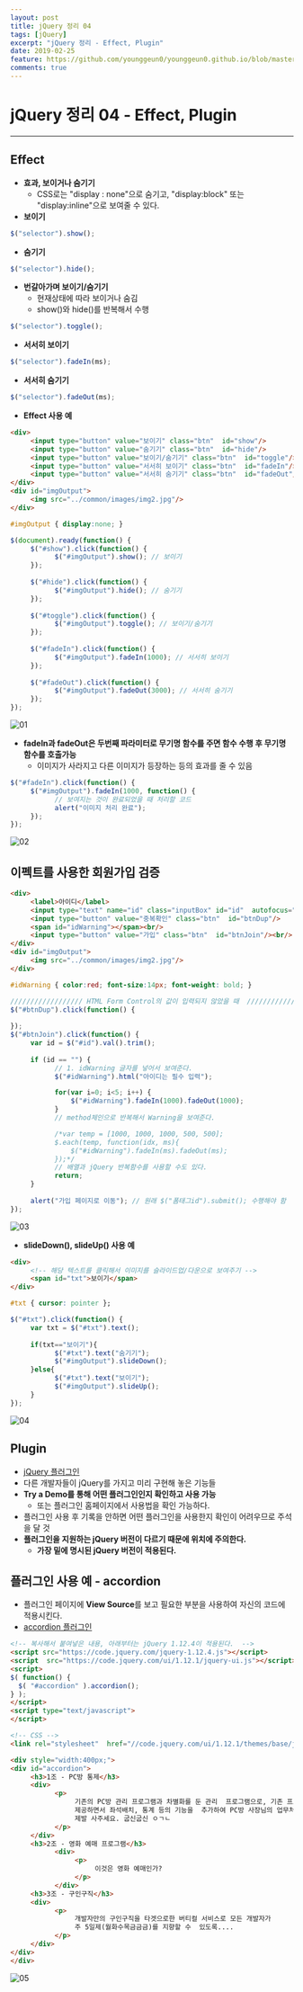 ```yaml
---
layout: post
title: jQuery 정리 04
tags: [jQuery]
excerpt: "jQuery 정리 - Effect, Plugin"
date: 2019-02-25
feature: https://github.com/younggeun0/younggeun0.github.io/blob/master/_posts/img/Web/jQuery/jquery-logo.jpg?raw=true
comments: true
---
```

 
# jQuery 정리 04 - Effect, Plugin

---

## Effect 


* **효과, 보이거나 숨기기**
     * CSS로는 "display : none"으로 숨기고, "display:block" 또는 "display:inline"으로 보여줄 수 있다.
* **보이기**

```javascript
$("selector").show();
```

* **숨기기**

```javascript
$("selector").hide();
```


* **번갈아가며 보이기/숨기기**
     * 현재상태에 따라 보이거나 숨김
     * show()와 hide()를 반복해서 수행

```javascript
$("selector").toggle();
```

* **서서히 보이기**

```javascript
$("selector").fadeIn(ms);
```

* **서서히 숨기기**

```javascript
$("selector").fadeOut(ms);
```

* **Effect 사용 예**

```html
<div>
     <input type="button" value="보이기" class="btn"  id="show"/>
     <input type="button" value="숨기기" class="btn"  id="hide"/>
     <input type="button" value="보이기/숨기기" class="btn"  id="toggle"/>
     <input type="button" value="서서히 보이기" class="btn"  id="fadeIn"/>
     <input type="button" value="서서히 숨기기" class="btn"  id="fadeOut"/>
</div>
<div id="imgOutput">
     <img src="../common/images/img2.jpg"/>
</div>
```

```css
#imgOutput { display:none; }
```

```javascript
$(document).ready(function() {
     $("#show").click(function() {
           $("#imgOutput").show(); // 보이기
     });
     
     $("#hide").click(function() {
           $("#imgOutput").hide(); // 숨기기
     });
     
     $("#toggle").click(function() {
           $("#imgOutput").toggle(); // 보이기/숨기기
     });
     
     $("#fadeIn").click(function() {
           $("#imgOutput").fadeIn(1000); // 서서히 보이기
     });
     
     $("#fadeOut").click(function() {
           $("#imgOutput").fadeOut(3000); // 서서히 숨기기
     });
});
```

![01](https://github.com/younggeun0/younggeun0.github.io/blob/master/_posts/img/Web/jQuery/04/01.png?raw=true)


* **fadeIn과 fadeOut은 두번째 파라미터로 무기명 함수를 주면 함수 수행 후 무기명 함수를 호출가능**
     * 이미지가 사라지고 다른 이미지가 등장하는 등의 효과를 줄 수 있음

```javascript
$("#fadeIn").click(function() {
     $("#imgOutput").fadeIn(1000, function() {
           // 보여지는 것이 완료되었을 때 처리할 코드
           alert("이미지 처리 완료");
     });
});
```

![02](https://github.com/younggeun0/younggeun0.github.io/blob/master/_posts/img/Web/jQuery/04/02.png?raw=true)

## 이펙트를 사용한 회원가입 검증

```html
<div>
     <label>아이디</label>
     <input type="text" name="id" class="inputBox" id="id"  autofocus="autofocus"'/>
     <input type="button" value="중복확인" class="btn"  id="btnDup"/>
     <span id="idWarning"></span><br/>
     <input type="button" value="가입" class="btn"  id="btnJoin"/><br/>
</div>
<div id="imgOutput">
     <img src="../common/images/img2.jpg"/>
</div>
```

```css
#idWarning { color:red; font-size:14px; font-weight: bold; }
```

```javascript
////////////////// HTML Form Control의 값이 입력되지 않았을 때  ///////////////////////
$("#btnDup").click(function() {
     
});
$("#btnJoin").click(function() {
     var id = $("#id").val().trim();
     
     if (id == "") {
           // 1. idWarning 글자를 넣어서 보여준다.
           $("#idWarning").html("아이디는 필수 입력");

           for(var i=0; i<5; i++) {
               $("#idWarning").fadeIn(1000).fadeOut(1000);
           }
           // method체인으로 반복해서 Warning을 보여준다.

           /*var temp = [1000, 1000, 1000, 500, 500];
           $.each(temp, function(idx, ms){
               $("#idWarning").fadeIn(ms).fadeOut(ms);
           });*/
           // 배열과 jQuery 반복함수를 사용할 수도 있다.
           return;
     }
     
     alert("가입 페이지로 이동"); // 원래 $("폼태그id").submit(); 수행해야 함
});
```

![03](https://github.com/younggeun0/younggeun0.github.io/blob/master/_posts/img/Web/jQuery/04/03.png?raw=true)

* **slideDown(), slideUp() 사용 예**

```html
<div>
     <!-- 해당 텍스트를 클릭해서 이미지를 슬라이드업/다운으로 보여주기 -->
     <span id="txt">보이기</span>
</div>
```

```css
#txt { cursor: pointer };
```

```javascript
$("#txt").click(function() {
     var txt = $("#txt").text();
     
     if(txt=="보이기"){
           $("#txt").text("숨기기");
           $("#imgOutput").slideDown();
     }else{
           $("#txt").text("보이기");
           $("#imgOutput").slideUp();
     }
});
```

![04](https://github.com/younggeun0/younggeun0.github.io/blob/master/_posts/img/Web/jQuery/04/04.png?raw=true)

## Plugin

* [jQuery 플러그인](https://plugins.jquery.com/)
* 다른 개발자들이 jQuery를 가지고 미리 구현해 놓은 기능들
* **Try a Demo를 통해 어떤 플러그인인지 확인하고 사용 가능**
  * 또는 플러그인 홈페이지에서 사용법을 확인 가능하다.
* 플러그인 사용 후 기록을 안하면 어떤 플러그인을 사용한지 확인이 어려우므로 주석을 달 것
* **플러그인을 지원하는 jQuery 버전이 다르기 때문에 위치에 주의한다.**
  * **가장 밑에 명시된 jQuery 버전이 적용된다.**

## 플러그인 사용 예 - accordion

* 플러그인 페이지에 **View Source**를 보고 필요한 부분을 사용하여 자신의 코드에 적용시킨다.
* [accordion 플러그인](http://jqueryui.com/accordion/)

```html
<!-- 복사해서 붙여넣은 내용, 아래부터는 jQuery 1.12.4이 적용된다.  -->
<script src="https://code.jquery.com/jquery-1.12.4.js"></script>
<script  src="https://code.jquery.com/ui/1.12.1/jquery-ui.js"></script>
<script>
$( function() {
  $( "#accordion" ).accordion();
} );
</script>
<script type="text/javascript">
</script>
```

```html
<!-- CSS -->
<link rel="stylesheet"  href="//code.jquery.com/ui/1.12.1/themes/base/jquery-ui.css">
```

```html
<div style="width:400px;">
<div id="accordion">
     <h3>1조 - PC방 통제</h3>
     <div>
           <p>
                기존의 PC방 관리 프로그램과 차별화를 둔 관리  프로그램으로, 기존 프로그램의 사용자 경험을
                제공하면서 좌석배치, 통계 등의 기능을  추가하여 PC방 사장님의 업무처리를 돕는 프로그램입니다.
                제발 사주세요. 굽신굽신 ㅇㄱㄴ
           </p>
     </div>
     <h3>2조 - 영화 예매 프로그램</h3>
           <div>
                <p>
                     이것은 영화 예매인가?
                </p>
           </div>
     <h3>3조 - 구인구직</h3>
     <div>
           <p>
                개발자만의 구인구직을 타겟으로한 버티컬 서비스로 모든 개발자가
                주 5일제(월화수목금금금)를 지향할 수  있도록....
           </p>
     </div>
</div>
</div>
```

![05](https://github.com/younggeun0/younggeun0.github.io/blob/master/_posts/img/Web/jQuery/04/05.png?raw=true)

